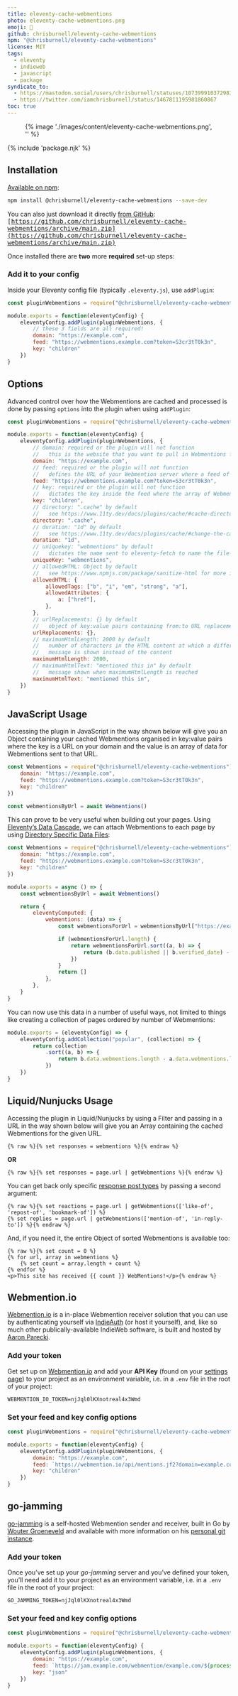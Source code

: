 ```yaml
---
title: eleventy-cache-webmentions
photo: eleventy-cache-webmentions.png
emoji: 💬
github: chrisburnell/eleventy-cache-webmentions
npm: "@chrisburnell/eleventy-cache-webmentions"
license: MIT
tags:
  - eleventy
  - indieweb
  - javascript
  - package
syndicate_to:
  - https://mastodon.social/users/chrisburnell/statuses/107399910372983580
  - https://twitter.com/iamchrisburnell/status/1467811195981860867
toc: true
---
```


<figure>
    {% image './images/content/eleventy-cache-webmentions.png', '' %}
</figure>

{% include 'package.njk' %}

## Installation

[Available on npm](https://www.npmjs.com/package/@chrisburnell/eleventy-cache-webmentions):

```bash
npm install @chrisburnell/eleventy-cache-webmentions --save-dev
```

You can also just download it directly [from GitHub](https://github.com/chrisburnell/eleventy-cache-webmentions): <samp>[https://github.com/chrisburnell/eleventy-cache-webmentions/archive/main.zip](https://github.com/chrisburnell/eleventy-cache-webmentions/archive/main.zip)</samp>

Once installed there are **two** more **required** set-up steps:

### Add it to your config

Inside your Eleventy config file (typically `.eleventy.js`), use `addPlugin`:

```javascript
const pluginWebmentions = require("@chrisburnell/eleventy-cache-webmentions")

module.exports = function(eleventyConfig) {
    eleventyConfig.addPlugin(pluginWebmentions, {
        // these 3 fields are all required!
        domain: "https://example.com",
        feed: "https://webmentions.example.com?token=S3cr3tT0k3n",
        key: "children"
    })
}
```

## Options

Advanced control over how the Webmentions are cached and processed is done by passing `options` into the plugin when using `addPlugin`:

```javascript
const pluginWebmentions = require("@chrisburnell/eleventy-cache-webmentions")

module.exports = function(eleventyConfig) {
    eleventyConfig.addPlugin(pluginWebmentions, {
        // domain: required or the plugin will not function
        //   this is the website that you want to pull in Webmentions for
        domain: "https://example.com",
        // feed: required or the plugin will not function
        //   defines the URL of your Webmention server where a feed of Webmentions for your domain can be found
        feed: "https://webmentions.example.com?token=S3cr3tT0k3n",
        // key: required or the plugin will not function
        //   dictates the key inside the feed where the array of Webmentions is located
        key: "children",
        // directory: ".cache" by default
        //   see https://www.11ty.dev/docs/plugins/cache/#cache-directory for more info
        directory: ".cache",
        // duration: "1d" by default
        //   see https://www.11ty.dev/docs/plugins/cache/#change-the-cache-duration for more info
        duration: "1d",
        // uniquekey: "webmentions" by default
        //   dictates the name sent to eleventy-fetch to name the file
        uniqueKey: "webmentions",
        // allowedHTML: Object by default
        //   see https://www.npmjs.com/package/sanitize-html for more info
        allowedHTML: {
            allowedTags: ["b", "i", "em", "strong", "a"],
            allowedAttributes: {
                a: ["href"],
            },
        },
        // urlReplacements: {} by default
        //   object of key:value pairs containing from:to URL replacements
        urlReplacements: {},
        // maximumHtmlLength: 2000 by default
        //   number of characters in the HTML content at which a different
        //   message is shown instead of the content
        maximumHtmlLength: 2000,
        // maximumHtmlText: "mentioned this in" by default
        //   message shown when maximumHtmlLength is reached
        maximumHtmlText: "mentioned this in",
    })
}
```

## JavaScript Usage

Accessing the plugin in JavaScript in the way shown below will give you an Object containing your cached Webmentions organised in key:value pairs where the key is a URL on your domain and the value is an array of data for Webmentions sent to that URL.

```javascript
const Webmentions = require("@chrisburnell/eleventy-cache-webmentions")(null, {
    domain: "https://example.com",
    feed: "https://webmentions.example.com?token=S3cr3tT0k3n",
    key: "children"
})

const webmentionsByUrl = await Webmentions()
```

This can prove to be very useful when building out your pages. Using [Eleventy’s Data Cascade](https://www.11ty.dev/docs/data-cascade/), we can attach Webmentions to each page by using [Directory Specific Data Files](https://www.11ty.dev/docs/data-template-dir/):

```javascript
const Webmentions = require("@chrisburnell/eleventy-cache-webmentions")(null, {
    domain: "https://example.com",
    feed: "https://webmentions.example.com?token=S3cr3tT0k3n",
    key: "children"
})

module.exports = async () => {
    const webmentionsByUrl = await Webmentions()

    return {
        eleventyComputed: {
            webmentions: (data) => {
                const webmentionsForUrl = webmentionsByUrl["https://example.com" + data.page.url] || []

                if (webmentionsForUrl.length) {
                    return webmentionsForUrl.sort((a, b) => {
                        return (b.data.published || b.verified_date) - (a.data.published || a.verified_date)
                    })
                }
                return []
            },
        },
    }
}
```

You can now use this data in a number of useful ways, not limited to things like creating a collection of pages ordered by number of Webmentions:

```javascript
module.exports = (eleventyConfig) => {
    eleventyConfig.addCollection("popular", (collection) => {
        return collection
            .sort((a, b) => {
                return b.data.webmentions.length - a.data.webmentions.length
            })
    })
}
```

## Liquid/Nunjucks Usage

Accessing the plugin in Liquid/Nunjucks by using a Filter and passing in a URL in the way shown below will give you an Array containing the cached Webmentions for the given URL.

```twig
{% raw %}{% set responses = webmentions %}{% endraw %}
```

**OR**

```twig
{% raw %}{% set responses = page.url | getWebmentions %}{% endraw %}
```

You can get back only specific [response post types](https://indieweb.org/responses#Response_Post_Types) by passing a second argument:

```twig
{% raw %}{% set reactions = page.url | getWebmentions(['like-of', 'repost-of', 'bookmark-of']) %}
{% set replies = page.url | getWebmentions(['mention-of', 'in-reply-to']) %}{% endraw %}
```

And, if you need it, the entire Object of sorted Webmentions is available too:

```twig
{% raw %}{% set count = 0 %}
{% for url, array in webmentions %}
    {% set count = array.length + count %}
{% endfor %}
<p>This site has received {{ count }} WebMentions!</p>{% endraw %}
```

<h2 id="webmention-io">Webmention.io</h2>

[Webmention.io](https://webmention.io) is a in-place Webmention receiver solution that you can use by authenticating yourself via [IndieAuth](https://indieauth.com/) (or host it yourself), and, like so much other publically-available IndieWeb software, is built and hosted by [Aaron Parecki](https://aaronparecki.com/).

### Add your token

Get set up on [Webmention.io](https://webmention.io) and add your **API Key** (found on your [settings page](https://webmention.io/settings)) to your project as an environment variable, i.e. in a `.env` file in the root of your project:

```text
WEBMENTION_IO_TOKEN=njJql0lKXnotreal4x3Wmd
```

### Set your feed and key config options

```javascript
const pluginWebmentions = require("@chrisburnell/eleventy-cache-webmentions")

module.exports = function(eleventyConfig) {
    eleventyConfig.addPlugin(pluginWebmentions, {
        domain: "https://example.com",
        feed: `https://webmention.io/api/mentions.jf2?domain=example.com&per-page=9001&token=${process.env.WEBMENTION_IO_TOKEN}`,
        key: "children"
    })
}
```

## go-jamming

[go-jamming](https://git.brainbaking.com/wgroeneveld/go-jamming) is a self-hosted Webmention sender and receiver, built in Go by [Wouter Groeneveld](https://brainbaking.com) and available with more information on his [personal git instance](https://git.brainbaking.com/wgroeneveld/go-jamming).

### Add your token

Once you’ve set up your *go-jamming* server and you’ve defined your token, you’ll need add it to your project as an environment variable, i.e. in a `.env` file in the root of your project:

```
GO_JAMMING_TOKEN=njJql0lKXnotreal4x3Wmd
```

### Set your feed and key config options

```javascript
const pluginWebmentions = require("@chrisburnell/eleventy-cache-webmentions")

module.exports = function(eleventyConfig) {
    eleventyConfig.addPlugin(pluginWebmentions, {
        domain: "https://example.com",
        feed: `https://jam.example.com/webmention/example.com/${process.env.GO_JAMMING_TOKEN}`,
        key: "json"
    })
}
```
